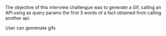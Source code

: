 

The objective of this interview challengue was to generate a Gif, calling an API using as query params the first 3 words of a fact obtained from calling another api.

User can genrenate gifs 